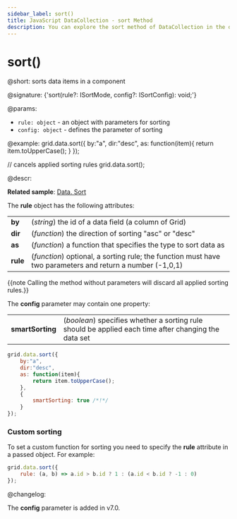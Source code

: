 ```yaml
---
sidebar_label: sort()
title: JavaScript DataCollection - sort Method 
description: You can explore the sort method of DataCollection in the documentation of the DHTMLX JavaScript UI library. Browse developer guides and API reference, try out code examples and live demos, and download a free 30-day evaluation version of DHTMLX Suite 7.
---
```


# sort()

@short: sorts data items in a component

@signature: {'sort(rule?: ISortMode, config?: ISortConfig): void;'}

@params:
- `rule: object` - an object with parameters for sorting
- `config: object` - defines the parameter of sorting

@example:
grid.data.sort({
    by:"a",
    dir:"desc",
    as: function(item){
        return item.toUpperCase(); 
    }
});

// cancels applied sorting rules
grid.data.sort();

@descr:

**Related sample**: [Data. Sort](https://snippet.dhtmlx.com/lz351u47)

The **rule** object has the following attributes:

<table>
	<tbody>
        <tr>
			<td><b>by</b></td>
			<td>(<i>string</i>) the id of a data field (a column of Grid)</td>
		</tr>
        <tr>
			<td><b>dir</b></td>
			<td>(<i>function</i>) the direction of sorting "asc" or "desc"</td>
		</tr>
        <tr>
			<td><b>as</b></td>
			<td>(<i>function</i>) a function that specifies the type to sort data as</td>
		</tr>
        <tr>
			<td><b>rule</b></td>
			<td>(<i>function</i>) optional, a sorting rule; the function must have two parameters and return a number (-1,0,1)</td>
		</tr>
    </tbody>
</table>

{{note Calling the method without parameters will discard all applied sorting rules.}}

The **config** parameter may contain one property:

<table>
	<tbody>
        <tr>
			<td><b>smartSorting</b></td>
			<td>(<i>boolean</i>) specifies whether a sorting rule should be applied each time after changing the data set
            </td>
		</tr>
    </tbody>
</table>	

~~~js
grid.data.sort({
    by:"a",
    dir:"desc",
    as: function(item){
        return item.toUpperCase(); 
    },
	{
		smartSorting: true /*!*/
	}
});
~~~

### Custom sorting

To set a custom function for sorting you need to specify the **rule** attribute in a passed object. For example:

~~~js
grid.data.sort({
    rule: (a, b) => a.id > b.id ? 1 : (a.id < b.id ? -1 : 0) 
});
~~~

@changelog:

The **config** parameter is added in v7.0.

